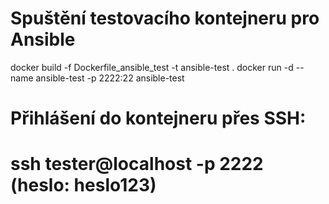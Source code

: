 # Spuštění testovacího kontejneru pro Ansible

docker build -f Dockerfile_ansible_test -t ansible-test .
docker run -d --name ansible-test -p 2222:22 ansible-test

# Přihlášení do kontejneru přes SSH:
# ssh tester@localhost -p 2222 (heslo: heslo123)

